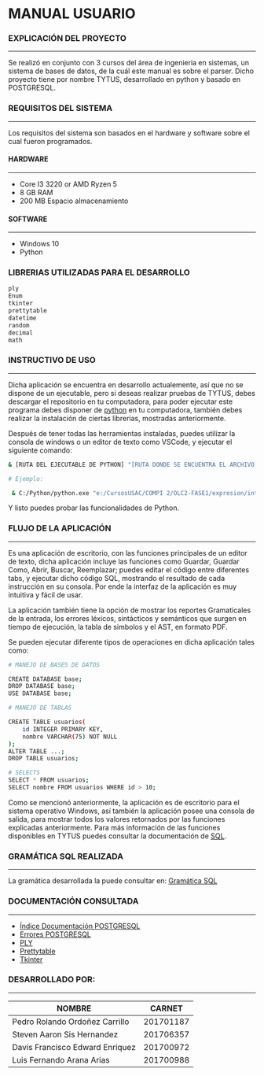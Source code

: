 # MANUAL USUARIO

### EXPLICACIÓN DEL PROYECTO
---
Se realizó en conjunto con 3 cursos del área de ingenieria en sistemas, un sistema de bases de datos, de la cuál este manual es sobre el parser. Dicho proyecto tiene por nombre TYTUS, desarrollado en python y basado en POSTGRESQL.

### REQUISITOS DEL SISTEMA
---
Los requisitos del sistema son basados en el hardware y software sobre el cual fueron programados.

#### HARDWARE
---
* Core I3 3220 or AMD Ryzen 5
* 8 GB RAM
* 200 MB Espacio almacenamiento

#### SOFTWARE
---
* Windows 10 
* Python

### LIBRERIAS UTILIZADAS PARA EL DESARROLLO

```sh
ply
Enum
tkinter
prettytable
datetime
random
decimal
math
```

### INSTRUCTIVO DE USO
---

Dicha aplicación se encuentra en desarrollo actualemente, así que no se dispone de un ejecutable, pero si deseas realizar pruebas de TYTUS, debes descargar el repositorio en tu computadora, para poder ejecutar este programa debes disponer de [python](https://www.python.org/downloads/) en tu computadora, también debes realizar la instalación de ciertas librerias, mostradas anteriormente. 

Después de tener todas las herramientas instaladas, puedes utilizar la consola de windows o un editor de texto como VSCode, y ejecutar el siguiente comando:

```sh
& [RUTA DEL EJECUTABLE DE PYTHON] "[RUTA DONDE SE ENCUENTRA EL ARCHIVO INTERFACE]"

# Ejemplo:

 & C:/Python/python.exe "e:/CursosUSAC/COMPI 2/OLC2-FASE1/expresion/interface.py"
 ```

 Y listo puedes probar las funcionalidades de Python.

### FLUJO DE LA APLICACIÓN
---
Es una aplicación de escritorio, con las funciones principales de un editor de texto, dicha aplicación incluye las funciones como Guardar, Guardar Como, Abrir, Buscar, Reemplazar; puedes editar el código entre diferentes tabs, y ejecutar dicho código SQL, mostrando el resultado de cada instrucción en su consola. Por ende la interfaz de la aplicación es muy intuitiva y fácil de usar.

La aplicación también tiene la opción de mostrar los reportes Gramaticales de la entrada, los errores léxicos, sintácticos y semánticos que surgen en tiempo de ejecución, la tabla de simbolos y el AST, en formato PDF.

Se pueden ejecutar diferente tipos de operaciones en dicha aplicación tales como:

```sh
# MANEJO DE BASES DE DATOS

CREATE DATABASE base;
DROP DATABASE base;
USE DATABASE base;

# MANEJO DE TABLAS

CREATE TABLE usuarios(
    id INTEGER PRIMARY KEY,
    nombre VARCHAR(75) NOT NULL
);
ALTER TABLE ...;
DROP TABLE usuarios;

# SELECTS
SELECT * FROM usuarios;
SELECT nombre FROM usuarios WHERE id > 10;

```
Como se mencionó anteriormente, la aplicación es de escritorio para el sistema operativo Windows, así también la aplicación posee una consola de salida, para mostrar todos los valores retornados por las funciones explicadas anteriormente. Para más información de las funciones disponibles en TYTUS puedes consultar la documentación de [SQL](https://www.postgresql.org/docs/13/sql.html).

### GRAMÁTICA SQL REALIZADA
---

La gramática desarrollada la puede consultar en: [Gramática SQL](https://github.com/tytusdb/tytus/blob/main/parser/team23/grammar/Gramatica_Ascendente_BNF.md)

### DOCUMENTACIÓN CONSULTADA
---

* [Índice Documentación POSTGRESQL](https://www.postgresql.org/docs/13/index.html)
* [Errores POSTGRESQL](https://www.postgresql.org/docs/10/errcodes-appendix.html)
* [PLY](https://www.dabeaz.com/ply/ply.html)
* [Prettytable](https://pypi.org/project/prettytable/)
* [Tkinter](https://docs.python.org/3/library/tkinter.html)

### DESARROLLADO POR:
---
| NOMBRE                              | CARNET        |
|                                 --- |           --- |
| Pedro Rolando Ordoñez Carrillo      |   201701187   |
| Steven Aaron Sis Hernandez          |   201706357   |
| Davis Francisco Edward Enriquez     |   201700972   |
| Luis Fernando Arana Arias           |   201700988   |
